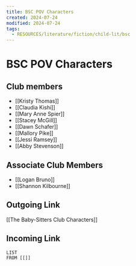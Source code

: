 ```yaml
---
title: BSC POV Characters
created: 2024-07-24
modified: 2024-07-24
tags:
  - RESOURCES/literature/fiction/child-lit/bsc
---
```

# BSC POV Characters
## Club members
- [[Kristy Thomas]]
- [[Claudia Kishi]]
- [[Mary Anne Spier]]
- [[Stacey McGill]]
- [[Dawn Schafer]]
- [[Mallory Pike]]
- [[Jessi Ramsey]]
- [[Abby Stevenson]]
## Associate Club Members
- [[Logan Bruno]]
- [[Shannon Kilbourne]]

## Outgoing Link
[[The Baby-Sitters Club Characters]]
## Incoming Link
```dataview
LIST
FROM [[]]
``` 
